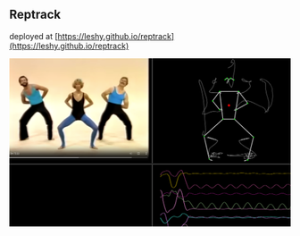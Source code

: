 ## Reptrack

deployed at [https://leshy.github.io/reptrack](https://leshy.github.io/reptrack)

![screenshot](./misc/screenshot.png)



